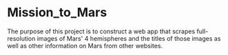 # Mission_to_Mars
The purpose of this project is to construct a web app that scrapes full-resolution images of Mars' 4 hemispheres and the titles of those images as well as other information on Mars from other websites.
